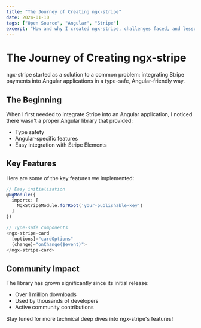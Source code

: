 ```yaml
---
title: "The Journey of Creating ngx-stripe"
date: 2024-01-10
tags: ["Open Source", "Angular", "Stripe"]
excerpt: "How and why I created ngx-stripe, challenges faced, and lessons learned along the way."
---
```


# The Journey of Creating ngx-stripe

ngx-stripe started as a solution to a common problem: integrating Stripe payments into Angular applications in a type-safe, Angular-friendly way.

## The Beginning

When I first needed to integrate Stripe into an Angular application, I noticed there wasn't a proper Angular library that provided:

- Type safety
- Angular-specific features
- Easy integration with Stripe Elements

## Key Features

Here are some of the key features we implemented:

```typescript
// Easy initialization
@NgModule({
  imports: [
    NgxStripeModule.forRoot('your-publishable-key')
  ]
})

// Type-safe components
<ngx-stripe-card
  [options]="cardOptions"
  (change)="onChange($event)">
</ngx-stripe-card>
```

## Community Impact

The library has grown significantly since its initial release:

- Over 1 million downloads
- Used by thousands of developers
- Active community contributions

Stay tuned for more technical deep dives into ngx-stripe's features!